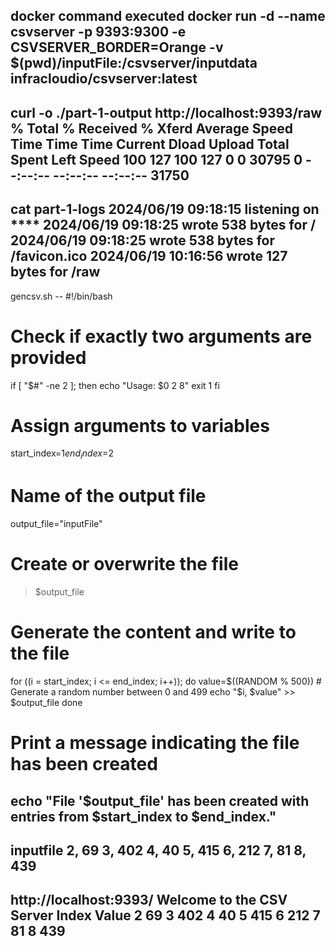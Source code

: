docker command executed 
docker run -d --name csvserver -p 9393:9300 -e CSVSERVER_BORDER=Orange -v $(pwd)/inputFile:/csvserver/inputdata infracloudio/csvserver:latest
------
curl -o ./part-1-output http://localhost:9393/raw
  % Total    % Received % Xferd  Average Speed   Time    Time     Time  Current
                                 Dload  Upload   Total   Spent    Left  Speed
100   127  100   127    0     0  30795      0 --:--:-- --:--:-- --:--:-- 31750
----
cat part-1-logs 
2024/06/19 09:18:15 listening on ****
2024/06/19 09:18:25 wrote 538 bytes for /
2024/06/19 09:18:25 wrote 538 bytes for /favicon.ico
2024/06/19 10:16:56 wrote 127 bytes for /raw
-----
gencsv.sh --
#!/bin/bash

# Check if exactly two arguments are provided
if [ "$#" -ne 2 ]; then
    echo "Usage: $0 2 8"
    exit 1
fi

# Assign arguments to variables
start_index=$1
end_index=$2

# Name of the output file
output_file="inputFile"

# Create or overwrite the file
> $output_file

# Generate the content and write to the file
for ((i = start_index; i <= end_index; i++)); do
    value=$((RANDOM % 500)) # Generate a random number between 0 and 499
    echo "$i, $value" >> $output_file
done

# Print a message indicating the file has been created
echo "File '$output_file' has been created with entries from $start_index to $end_index."
---------
inputfile 
2, 69
3, 402
4, 40
5, 415
6, 212
7, 81
8, 439
-----
http://localhost:9393/
Welcome to the CSV Server
Index	Value
2	69
3	402
4	40
5	415
6	212
7	81
8	439
----
